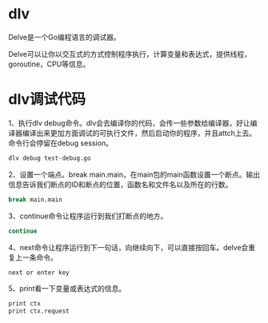 # dlv

Delve是一个Go编程语言的调试器。

Delve可以让你以交互式的方式控制程序执行，计算变量和表达式，提供线程，goroutine，CPU等信息。

# dlv调试代码

1、执行dlv debug命令。dlv会去编译你的代码，会传一些参数给编译器，好让编译器编译出来更加方面调试的可执行文件，然后启动你的程序，并且attch上去。命令行会停留在debug session。

```bash
dlv debug test-debug.go
```

2、设置一个端点。break main.main，在main包的main函数设置一个断点。输出信息告诉我们断点的ID和断点的位置，函数名和文件名以及所在的行数。

```bash
break main.main
```

3、continue命令让程序运行到我们打断点的地方。

```bash
continue
```

4、next命令让程序运行到下一句话，向继续向下，可以直接按回车。delve会重复上一条命令。

```bash
next or enter key
```

5、print看一下变量或表达式的信息。

```bash
print ctx
print ctx.request
```